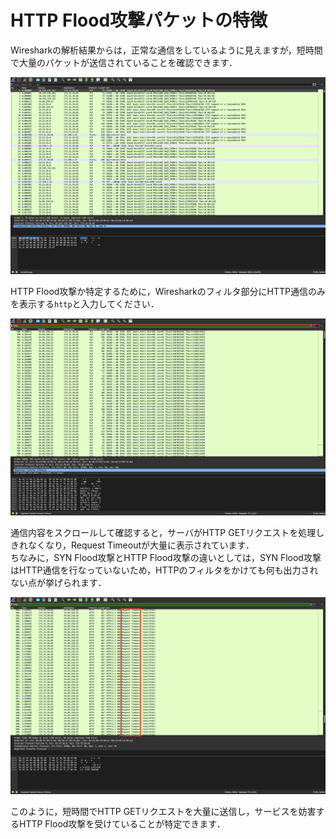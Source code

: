 # HTTP Flood攻撃パケットの特徴

Wiresharkの解析結果からは，正常な通信をしているように見えますが，短時間で大量のパケットが送信されていることを確認できます．  

![](../img/pcap/http/01.png)

HTTP Flood攻撃か特定するために，Wiresharkのフィルタ部分にHTTP通信のみを表示する`http`と入力してください．  

![](../img/pcap/http/02.png)

通信内容をスクロールして確認すると，サーバがHTTP GETリクエストを処理しきれなくなり，Request Timeoutが大量に表示されています．  
ちなみに，SYN Flood攻撃とHTTP Flood攻撃の違いとしては，SYN Flood攻撃はHTTP通信を行なっていないため，HTTPのフィルタをかけても何も出力されない点が挙げられます．

![](../img/pcap/http/03.png)

このように，短時間でHTTP GETリクエストを大量に送信し，サービスを妨害するHTTP Flood攻撃を受けていることが特定できます．  
